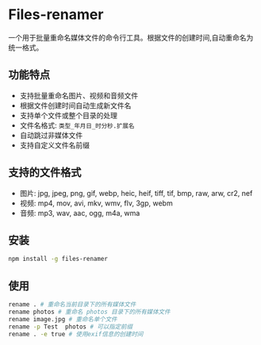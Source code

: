 # Files-renamer

一个用于批量重命名媒体文件的命令行工具。根据文件的创建时间,自动重命名为统一格式。

## 功能特点

- 支持批量重命名图片、视频和音频文件
- 根据文件创建时间自动生成新文件名
- 支持单个文件或整个目录的处理
- 文件名格式: `类型_年月日_时分秒.扩展名`
- 自动跳过非媒体文件
- 支持自定义文件名前缀

## 支持的文件格式

- 图片: jpg, jpeg, png, gif, webp, heic, heif, tiff, tif, bmp, raw, arw, cr2, nef
- 视频: mp4, mov, avi, mkv, wmv, flv, 3gp, webm
- 音频: mp3, wav, aac, ogg, m4a, wma

## 安装

```bash
npm install -g files-renamer
```

## 使用

```bash
rename . # 重命名当前目录下的所有媒体文件
rename photos # 重命名 photos 目录下的所有媒体文件
rename image.jpg # 重命名单个文件
rename -p Test  photos # 可以指定前缀
rename . -e true # 使用exif信息的创建时间
```
